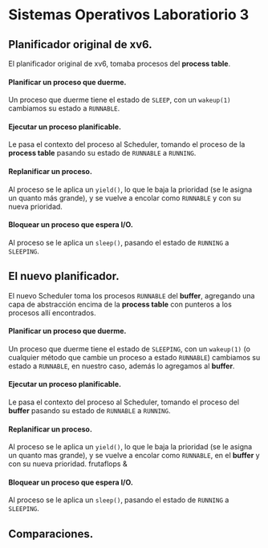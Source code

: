 # Sistemas Operativos Laboratiorio 3

## Planificador original de xv6.

El planificador original de xv6, tomaba procesos del **process table**.

#### Planificar un proceso que duerme.

Un proceso que duerme tiene el estado de `SLEEP`, con un `wakeup(1)` cambiamos su estado a `RUNNABLE`.

#### Ejecutar un proceso planificable.

Le pasa el contexto del proceso al Scheduler, tomando el proceso de la **process table**  pasando su estado de `RUNNABLE` a `RUNNING`.

#### Replanificar un proceso.

Al proceso se le aplica un `yield()`, lo que le baja la prioridad (se le asigna un quanto más grande), y se vuelve a encolar como `RUNNABLE` y con su nueva prioridad.

#### Bloquear un proceso que espera I/O.

Al proceso se le aplica un `sleep()`, pasando el estado de `RUNNING` a `SLEEPING`.

## El nuevo planificador.

El nuevo Scheduler toma los procesos `RUNNABLE` del **buffer**, agregando una capa de abstracción encima de la **process table** con punteros a los procesos allí encontrados.

#### Planificar un proceso que duerme.

Un proceso que duerme tiene el estado de `SLEEPING`, con un `wakeup(1)` (o cualquier método que cambie un proceso a estado `RUNNABLE`) cambiamos su estado a `RUNNABLE`, en nuestro caso, además lo agregamos al **buffer**.

#### Ejecutar un proceso planificable.

Le pasa el contexto del proceso al Scheduler, tomando el proceso del **buffer** pasando su estado de `RUNNABLE` a `RUNNING`.

#### Replanificar un proceso.

Al proceso se le aplica un `yield()`, lo que le baja la prioridad (se le asigna un quanto mas grande), y se vuelve a encolar como `RUNNABLE`, en el **buffer** y con su nueva prioridad.
frutaflops &
#### Bloquear un proceso que espera I/O.

Al proceso se le aplica un `sleep()`, pasando el estado de `RUNNING` a `SLEEPING`.

## Comparaciones.
